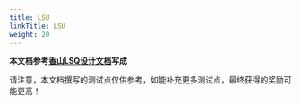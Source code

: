 ```yaml
---
title: LSU
linkTitle: LSU
weight: 20
---
```


**本文档参考[香山LSQ设计文档](https://github.com/OpenXiangShan/XiangShan-Design-Doc/blob/master/docs/zh/memblock/LSU/index.md)写成**


请注意，本文档撰写的测试点仅供参考，如能补充更多测试点，最终获得的奖励可能更高！
